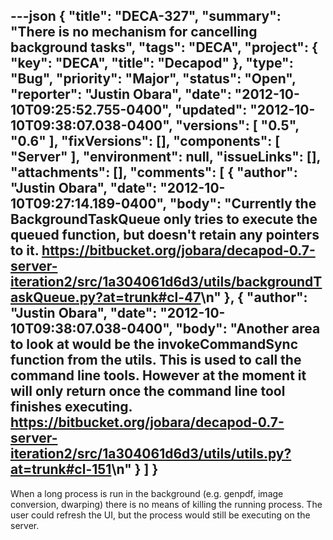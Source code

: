---json
{
  "title": "DECA-327",
  "summary": "There is no mechanism for cancelling background tasks",
  "tags": "DECA",
  "project": {
    "key": "DECA",
    "title": "Decapod"
  },
  "type": "Bug",
  "priority": "Major",
  "status": "Open",
  "reporter": "Justin Obara",
  "date": "2012-10-10T09:25:52.755-0400",
  "updated": "2012-10-10T09:38:07.038-0400",
  "versions": [
    "0.5",
    "0.6"
  ],
  "fixVersions": [],
  "components": [
    "Server"
  ],
  "environment": null,
  "issueLinks": [],
  "attachments": [],
  "comments": [
    {
      "author": "Justin Obara",
      "date": "2012-10-10T09:27:14.189-0400",
      "body": "Currently the BackgroundTaskQueue only tries to execute the queued function, but doesn't retain any pointers to it. <https://bitbucket.org/jobara/decapod-0.7-server-iteration2/src/1a304061d6d3/utils/backgroundTaskQueue.py?at=trunk#cl-47>\n"
    },
    {
      "author": "Justin Obara",
      "date": "2012-10-10T09:38:07.038-0400",
      "body": "Another area to look at would be the invokeCommandSync function from the utils. This is used to call the command line tools. However at the moment it will only return once the command line tool finishes executing. <https://bitbucket.org/jobara/decapod-0.7-server-iteration2/src/1a304061d6d3/utils/utils.py?at=trunk#cl-151>\n"
    }
  ]
}
---
When a long process is run in the background (e.g. genpdf, image conversion, dwarping) there is no means of killing the running process. The user could refresh the UI, but the process would still be executing on the server.&#x20;

        
